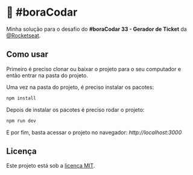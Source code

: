 # 🚀 #boraCodar

Minha solução para o desafio do **#boraCodar 33 - Gerador de Ticket** da [@Rocketseat](https://github.com/rocketseat).

## Como usar

Primeiro é preciso clonar ou baixar o projeto para o seu computador e então entrar na pasta do projeto.

Uma vez na pasta do projeto, é preciso instalar os pacotes:

```bash
npm install

```

Depois de instalar os pacotes é preciso rodar o projeto:

```bash
npm run dev
```

E por fim, basta acessar o projeto no navegador: _http://localhost:3000_

## Licença

Este projeto está sob a [licença MIT](https://github.com/ricardospalves/rocketseat-boracodar-desafio-33/blob/main/LICENSE).
